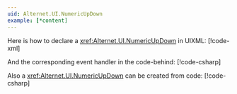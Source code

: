 ```yaml
---
uid: Alternet.UI.NumericUpDown
example: [*content]
---
```


Here is how to declare a <xref:Alternet.UI.NumericUpDown> in UIXML:
[!code-xml[](examples/ExampleWindow.uixml#CreateUixmlDeclaration)]

And the corresponding event handler in the code-behind:
[!code-csharp[](examples/ExampleWindow.uixml.cs#NumericUpDownEventHandler)]

Also a <xref:Alternet.UI.NumericUpDown> can be created from code:
[!code-csharp[](examples/ExampleWindow.uixml.cs#NumericUpDownCSharpCreation)]
